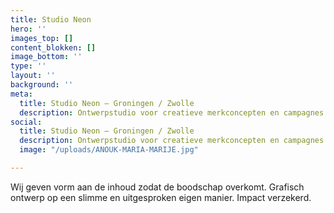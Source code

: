 ```yaml
---
title: Studio Neon
hero: ''
images_top: []
content_blokken: []
image_bottom: ''
type: ''
layout: ''
background: ''
meta:
  title: Studio Neon — Groningen / Zwolle
  description: Ontwerpstudio voor creatieve merkconcepten en campagnes
social:
  title: Studio Neon — Groningen / Zwolle
  description: Ontwerpstudio voor creatieve merkconcepten en campagnes
  image: "/uploads/ANOUK-MARIA-MARIJE.jpg"

---
```

Wij geven vorm aan de inhoud zodat de boodschap overkomt. Grafisch ontwerp op een slimme en uitgesproken eigen manier. Impact verzekerd.